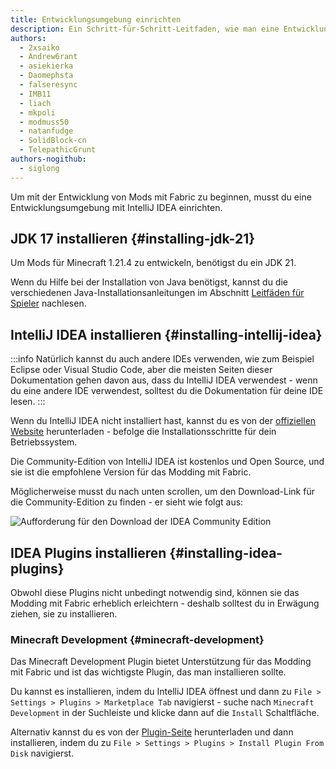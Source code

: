 ```yaml
---
title: Entwicklungsumgebung einrichten
description: Ein Schritt-für-Schritt-Leitfaden, wie man eine Entwicklungsumgebung für die Erstellung von Mods mit Fabric einrichtet.
authors:
  - 2xsaiko
  - Andrew6rant
  - asiekierka
  - Daomephsta
  - falseresync
  - IMB11
  - liach
  - mkpoli
  - modmuss50
  - natanfudge
  - SolidBlock-cn
  - TelepathicGrunt
authors-nogithub:
  - siglong
---
```


Um mit der Entwicklung von Mods mit Fabric zu beginnen, musst du eine Entwicklungsumgebung mit IntelliJ IDEA einrichten.

## JDK 17 installieren {#installing-jdk-21}

Um Mods für Minecraft 1.21.4 zu entwickeln, benötigst du ein JDK 21.

Wenn du Hilfe bei der Installation von Java benötigst, kannst du die verschiedenen Java-Installationsanleitungen im Abschnitt [Leitfäden für Spieler](../../players/index) nachlesen.

## IntelliJ IDEA installieren {#installing-intellij-idea}

:::info
Natürlich kannst du auch andere IDEs verwenden, wie zum Beispiel Eclipse oder Visual Studio Code, aber die meisten Seiten dieser Dokumentation gehen davon aus, dass du IntelliJ IDEA verwendest - wenn du eine andere IDE verwendest, solltest du die Dokumentation für deine IDE lesen.
:::

Wenn du IntelliJ IDEA nicht installiert hast, kannst du es von der [offiziellen Website](https://www.jetbrains.com/idea/download/) herunterladen - befolge die Installationsschritte für dein Betriebssystem.

Die Community-Edition von IntelliJ IDEA ist kostenlos und Open Source, und sie ist die empfohlene Version für das Modding mit Fabric.

Möglicherweise musst du nach unten scrollen, um den Download-Link für die Community-Edition zu finden - er sieht wie folgt aus:

![Aufforderung für den Download der IDEA Community Edition](/assets/develop/getting-started/idea-community.png)

## IDEA Plugins installieren {#installing-idea-plugins}

Obwohl diese Plugins nicht unbedingt notwendig sind, können sie das Modding mit Fabric erheblich erleichtern - deshalb solltest du in Erwägung ziehen, sie zu installieren.

### Minecraft Development {#minecraft-development}

Das Minecraft Development Plugin bietet Unterstützung für das Modding mit Fabric und ist das wichtigste Plugin, das man installieren sollte.

Du kannst es installieren, indem du IntelliJ IDEA öffnest und dann zu `File > Settings > Plugins > Marketplace Tab` navigierst - suche nach `Minecraft Development` in der Suchleiste und klicke dann auf die `Install` Schaltfläche.

Alternativ kannst du es von der [Plugin-Seite](https://plugins.jetbrains.com/plugin/8327-minecraft-development) herunterladen und dann installieren, indem du zu `File > Settings > Plugins > Install Plugin From Disk` navigierst.
